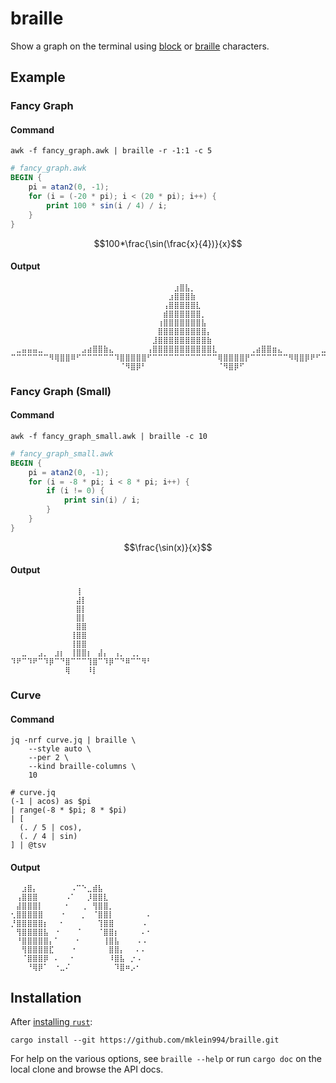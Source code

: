 # braille

Show a graph on the terminal using [block](https://en.wikipedia.org/wiki/Block_Elements) or [braille](https://en.wikipedia.org/wiki/Braille_Patterns) characters.

## Example

### Fancy Graph

#### Command

```console
awk -f fancy_graph.awk | braille -r -1:1 -c 5
```

```awk
# fancy_graph.awk
BEGIN {
    pi = atan2(0, -1);
    for (i = (-20 * pi); i < (20 * pi); i++) {
        print 100 * sin(i / 4) / i;
    }
}
```

$$100*\frac{\sin(\frac{x}{4})}{x}$$

#### Output

```plain
⠀⠀⠀⠀⠀⠀⠀⠀⠀⠀⠀⠀⠀⠀⠀⠀⠀⠀⠀⠀⠀⠀⠀⠀⠀⠀⠀⠀⠀⠀⣰⣿⣧⡀⠀⠀⠀⠀⠀⠀⠀⠀⠀⠀⠀⠀⠀⠀⠀⠀⠀⠀⠀⠀⠀⠀⠀⠀⠀⠀⠀⠀⠀
⠀⠀⠀⠀⠀⠀⠀⠀⠀⠀⠀⠀⠀⠀⠀⠀⠀⠀⠀⠀⠀⠀⠀⠀⠀⠀⠀⠀⠀⣰⣿⣿⣿⣷⠀⠀⠀⠀⠀⠀⠀⠀⠀⠀⠀⠀⠀⠀⠀⠀⠀⠀⠀⠀⠀⠀⠀⠀⠀⠀⠀⠀⠀
⠀⠀⠀⠀⠀⠀⠀⠀⠀⠀⠀⠀⠀⠀⠀⠀⠀⠀⠀⠀⠀⠀⠀⠀⠀⠀⠀⠀⢠⣿⣿⣿⣿⣿⣇⠀⠀⠀⠀⠀⠀⠀⠀⠀⠀⠀⠀⠀⠀⠀⠀⠀⠀⠀⠀⠀⠀⠀⠀⠀⠀⠀⠀
⠀⠀⠀⠀⠀⠀⠀⠀⠀⠀⠀⠀⠀⠀⠀⠀⠀⠀⠀⠀⠀⠀⠀⠀⠀⠀⠀⠀⣾⣿⣿⣿⣿⣿⣿⡀⠀⠀⠀⠀⠀⠀⠀⠀⠀⠀⠀⠀⠀⠀⠀⠀⠀⠀⠀⠀⠀⠀⠀⠀⠀⠀⠀
⠀⠀⠀⠀⠀⠀⠀⠀⠀⠀⠀⠀⠀⠀⠀⠀⠀⠀⠀⠀⠀⠀⠀⠀⠀⠀⠀⢰⣿⣿⣿⣿⣿⣿⣿⣧⠀⠀⠀⠀⠀⠀⠀⠀⠀⠀⠀⠀⠀⠀⠀⠀⠀⠀⠀⠀⠀⠀⠀⠀⠀⠀⠀
⠀⠀⠀⠀⠀⠀⠀⠀⠀⠀⠀⠀⠀⠀⠀⠀⠀⠀⠀⠀⠀⠀⠀⠀⠀⠀⠀⣿⣿⣿⣿⣿⣿⣿⣿⣿⡄⠀⠀⠀⠀⠀⠀⠀⠀⠀⠀⠀⠀⠀⠀⠀⠀⠀⠀⠀⠀⠀⠀⠀⠀⠀⠀
⠀⠀⠀⠀⠀⠀⠀⠀⠀⠀⠀⠀⠀⠀⠀⠀⠀⠀⠀⠀⠀⠀⠀⠀⠀⠀⣸⣿⣿⣿⣿⣿⣿⣿⣿⣿⣷⠀⠀⠀⠀⠀⠀⠀⠀⠀⠀⠀⠀⠀⠀⠀⠀⠀⠀⠀⠀⠀⠀⠀⠀⠀⠀
⠀⣀⣤⣤⣤⣀⠀⠀⠀⠀⠀⠀⠀⣠⣴⣿⣿⣷⣄⠀⠀⠀⠀⠀⠀⢠⣿⣿⣿⣿⣿⣿⣿⣿⣿⣿⣿⣇⠀⠀⠀⠀⠀⠀⢀⣴⣿⣿⣶⣄⠀⠀⠀⠀⠀⠀⠀⣀⣤⣤⣤⣄⡀
⠉⠉⠉⠉⠉⠉⠉⠻⢿⣿⣿⠿⠋⠉⠉⠉⠉⠉⠉⠹⣿⣿⣿⣿⣿⠋⠉⠉⠉⠉⠉⠉⠉⠉⠉⠉⠉⠉⢿⣿⣿⣿⣿⡟⠉⠉⠉⠉⠉⠉⠉⠻⢿⣿⡿⠟⠋⠉⠉⠉⠉⠉⠉
⠀⠀⠀⠀⠀⠀⠀⠀⠀⠀⠀⠀⠀⠀⠀⠀⠀⠀⠀⠀⠈⠻⣿⡿⠃⠀⠀⠀⠀⠀⠀⠀⠀⠀⠀⠀⠀⠀⠈⠻⣿⡿⠋⠀⠀⠀⠀⠀⠀⠀⠀⠀⠀⠀⠀⠀⠀⠀⠀⠀⠀⠀⠀
```

### Fancy Graph (Small)

#### Command

```console
awk -f fancy_graph_small.awk | braille -c 10
```

```awk
# fancy_graph_small.awk
BEGIN {
    pi = atan2(0, -1);
    for (i = -8 * pi; i < 8 * pi; i++) {
        if (i != 0) {
            print sin(i) / i;
        }
    }
}
```

$$\frac{\sin(x)}{x}$$

#### Output

```plain
⠀⠀⠀⠀⠀⠀⠀⠀⠀⠀⠀⠀⢸⠀⠀⠀⠀⠀⠀⠀⠀⠀⠀⠀⠀⠀
⠀⠀⠀⠀⠀⠀⠀⠀⠀⠀⠀⠀⣼⡇⠀⠀⠀⠀⠀⠀⠀⠀⠀⠀⠀⠀
⠀⠀⠀⠀⠀⠀⠀⠀⠀⠀⠀⠀⣿⡇⠀⠀⠀⠀⠀⠀⠀⠀⠀⠀⠀⠀
⠀⠀⠀⠀⠀⠀⠀⠀⠀⠀⠀⠀⣿⡇⠀⠀⠀⠀⠀⠀⠀⠀⠀⠀⠀⠀
⠀⠀⠀⠀⠀⠀⠀⠀⠀⠀⠀⠀⣿⣿⠀⠀⠀⠀⠀⠀⠀⠀⠀⠀⠀⠀
⠀⠀⠀⠀⠀⠀⠀⠀⠀⠀⠀⢸⣿⣿⠀⠀⠀⠀⠀⠀⠀⠀⠀⠀⠀⠀
⠀⠀⠀⠀⠀⠀⠀⠀⠀⠀⠀⢸⣿⣿⠀⠀⠀⠀⠀⠀⠀⠀⠀⠀⠀⠀
⠀⠀⣀⠀⠀⣠⡀⠀⣰⡆⠀⢸⣿⣿⡆⠀⣼⡄⠀⢠⡀⠀⢀⡀⠀⠀
⠹⠟⠉⠹⠟⠉⠹⡿⠉⠙⣿⠉⠉⠉⢹⣿⠉⠹⡿⠉⠙⠿⠉⠉⠻⠃
⠀⠀⠀⠀⠀⠀⠀⠀⠀⠀⢿⠀⠀⠀⠸⡇⠀⠀⠀⠀⠀⠀⠀⠀⠀⠀
```

### Curve

#### Command

```console
jq -nrf curve.jq | braille \
    --style auto \
    --per 2 \
    --kind braille-columns \
    10
```

```jq
# curve.jq
(-1 | acos) as $pi
| range(-8 * $pi; 8 * $pi)
| [
  (. / 5 | cos),
  (. / 4 | sin)
] | @tsv
```

#### Output

```plain
⠀⠀⣰⣿⡄⠀⠀⠀⠀⠀⠀⠠⠉⠑⣀⣾⣧⠀⠀⠀⠀⠀⠀⠀⠀⠀
⠀⢠⣿⣿⣿⠀⠀⠀⠀⠀⠠⠁⠀⠀⡸⣿⣿⣇⠀⠀⠀⠀⠀⠀⠀⠀
⠀⣼⣿⣿⣿⡇⠀⠀⠀⠀⠂⠀⠀⢀⠀⢻⣿⣿⡀⠀⠀⠀⠀⠀⠀⠀
⢂⣿⣿⣿⣿⣿⠀⠀⠀⠐⠀⠀⠀⡀⠀⠈⣿⣿⡇⠀⠀⠀⠀⠀⠀⠄
⡘⣿⣿⣿⣿⣿⡆⠀⠀⠂⠀⠀⠀⠀⠀⠀⢹⣿⣿⠀⠀⠀⠀⠀⠠⠀
⠀⢻⣿⣿⣿⣿⣧⠀⠐⠀⠀⠀⠈⠀⠀⠀⠈⣿⣿⡆⠀⠀⠀⠀⠄⠂
⠀⠘⣿⣿⣿⣿⣿⡄⠁⠀⠀⠀⠂⠀⠀⠀⠀⢸⣿⣧⠀⠀⠀⠠⠠⠀
⠀⠀⢻⣿⣿⣿⣿⣏⠀⠀⠀⠐⠀⠀⠀⠀⠀⠀⣿⣿⡄⠀⠀⠄⠄⠀
⠀⠀⠈⣿⣿⣿⡿⠀⠄⠀⠀⠂⠀⠀⠀⠀⠀⠀⠸⣿⣧⠀⡐⠠⠀⠀
⠀⠀⠀⠘⢿⡿⠁⠀⠐⣀⠌⠀⠀⠀⠀⠀⠀⠀⠀⠹⣿⠶⡠⠂⠀⠀
```

## Installation

After [installing `rust`](https://www.rust-lang.org/tools/install):

<!-- TODO: maybe publish to crates.io? -->
```console
cargo install --git https://github.com/mklein994/braille.git
```

For help on the various options, see `braille --help` or run `cargo doc` on the local clone and browse the API docs.
